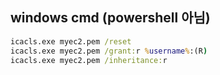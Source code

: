 
## windows cmd (powershell 아님)
```cmd
icacls.exe myec2.pem /reset 
icacls.exe myec2.pem /grant:r %username%:(R) 
icacls.exe myec2.pem /inheritance:r
```

